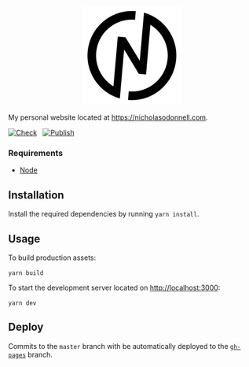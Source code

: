 <p align="center">
  <img src="logo.svg" width="200px" />
</p>

My personal website located at https://nicholasodonnell.com.

[![Check](https://github.com/nicholasodonnell/nicholasodonnell.com/actions/workflows/check.yml/badge.svg?branch=master)](https://github.com/nicholasodonnell/nicholasodonnell.com/actions/workflows/check.yml)&nbsp;&nbsp;&nbsp;[![Publish](https://github.com/nicholasodonnell/nicholasodonnell.com/actions/workflows/publish.yml/badge.svg?branch=master)](https://github.com/nicholasodonnell/nicholasodonnell.com/actions/workflows/publish.yml)

### Requirements

- [Node](https://nodejs.org/en/)

## Installation

Install the required dependencies by running `yarn install`.

## Usage

To build production assets:
```
yarn build
```

To start the development server located on [http://localhost:3000](http://localhost:3000):
```
yarn dev
```

## Deploy

Commits to the `master` branch with be automatically deployed to the [`gh-pages`](https://github.com/nicholasodonnell/nicholasodonnell.com/tree/gh-pages) branch.
